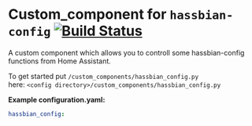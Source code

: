 # Custom_component for `hassbian-config` [![Build Status](https://travis-ci.com/custom-components/hassbian_config.svg?branch=master)](https://travis-ci.com/custom-components/hassbian_config)

A custom component which allows you to controll some hassbian-config functions from Home Assistant.
  
To get started put `/custom_components/hassbian_config.py`  
here: `<config directory>/custom_components/hassbian_config.py`  
  
**Example configuration.yaml:**

```yaml
hassbian_config:
```
